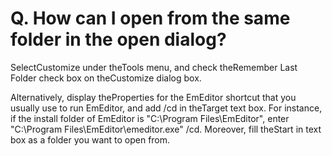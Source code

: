 # Q. How can I open from the same folder in the open dialog?

SelectCustomize under theTools menu, and check theRemember Last
Folder check box on theCustomize dialog box.

Alternatively, display theProperties for the EmEditor shortcut that
you usually use to run EmEditor, and add /cd in theTarget text box. For
instance, if the install folder of EmEditor is "C:\\Program Files\\EmEditor",
enter "C:\\Program Files\\EmEditor\\emeditor.exe" /cd. Moreover, fill theStart in text box as a folder you want to open from.
